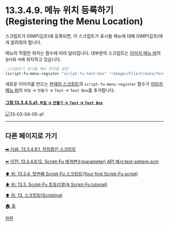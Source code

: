 # 13.3.4.9. 메뉴 위치 등록하기(Registering the Menu Location)
스크립트가 GIMP(김프)에 등록되면, 이 스크립트가 표시될 메뉴에 대해 GIMP(김프)에게 알려줘야 합니다.

메뉴의 적절한 위치는 함수에 따라 달라집니다. 대부분의 스크립트는 [이미지 메뉴 바](./19-glossaryx-image_menu_bar.md)의 `필터`와 `색`에 위치하고 있습니다.

```scheme
;스크립트가 표시될 메뉴 위치를 설정
(script-fu-menu-register "script-fu-text-box" "<Image>/File/Create/Text")
```

새로운 이미지를 만드는 [현재의 스크립트](./13-03-04-08-12-script_fu_example_test_sphere.md)의 `script-fu-menu-register` 함수가 [이미지 메뉴 바](./19-glossaryx-image_menu_bar.md)의 `파일` → `만들기` → `Text` → `Text Box`를 추가합니다.

<a id="13-03-04-05-a1"></a>

#### [그림 13.3.4.5.a1. `파일` → `만들기` → `Text` → `Text Box`](./13-03-04-05-00-registering_the_function.md#13-03-04-05-a1)
![13-03-04-05-a1](https://github.com/wonder13662/gimp/assets/15767104/4f11ae5b-7199-40b4-9402-e1bfbfa0bb47)

***

## 다른 페이지로 가기

[➡️ 다음: 13.3.4.9.1. 작업중인 스크립트](./13-03-04-09-01-script_in_progress.md)

[⬅️ 이전: 13.3.4.8.12. Script-Fu 매개변수(parameter) API 예시:test-sphere.scm](./13-03-04-08-12-script_fu_example_test_sphere.md)

[⬆️ 위: 13.3.4. 첫번째 Script-Fu 스크립트(Your first Script-Fu script)](./13-03-04-00-your-first-script-fu-script.md)

[⬆️ 위: 13.3. Script-Fu 튜토리얼(A Script-Fu tutorial)](./13-03-00-a-script-fu-tutorial.md)

[⬆️ 위: 13. 스크립팅(Scripting)](./13-00-scripting.md)

[🏠 홈](./00-home.md)

[원문](https://docs.gimp.org/2.10/ko/gimp-using-script-fu-tutorial-first-script.html#script-fu-adding-menu-location)